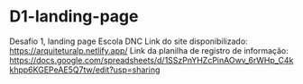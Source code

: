 # D1-landing-page
Desafio 1, landing page Escola DNC
Link do site disponibilizado: https://arquiteturalp.netlify.app/
Link da planilha de registro de informação: https://docs.google.com/spreadsheets/d/1SSzPnYHZcPinAOwv_6rWHp_C4kkhpp6KGEPeAE5Q7tw/edit?usp=sharing
